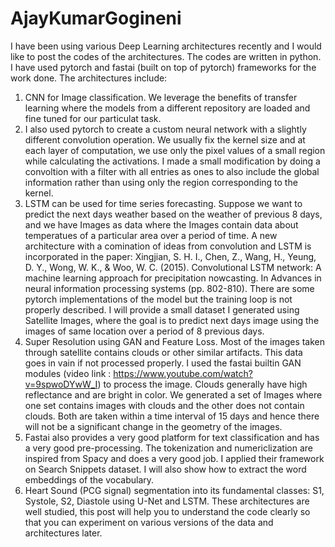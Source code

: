 # AjayKumarGogineni
I have been using various Deep Learning architectures recently and I would like to post the codes of the architectures. The codes are written in python. I have used pytorch and fastai (built on top of pytorch) frameworks for the work done.
The architectures include:
1) CNN for Image classification. We leverage the benefits of transfer learning where the models from a different repository are loaded and fine tuned for our particulat task.
2) I also used pytorch to create a custom neural network with a slightly different convolution operation. We usually fix the kernel size and at each layer of computation, we use only the pixel values of a small region while calculating the activations. I made a small modification by doing a convoltion with a filter with all entries as ones to also include the global information rather than using only the region corresponding to the kernel.
3) LSTM can be used for time series forecasting. Suppose we want to predict the next days weather based on the weather of previous 8 days, and we have Images as data where the Images contain data about temperatues of a particular area over a period of time. A new architecture with a comination of ideas from convolution and LSTM is incorporated in the paper: Xingjian, S. H. I., Chen, Z., Wang, H., Yeung, D. Y., Wong, W. K., & Woo, W. C. (2015). Convolutional LSTM network: A machine learning approach for precipitation nowcasting. In Advances in neural information processing systems (pp. 802-810). There are some pytorch implementations of the model but the training loop is not properly described. I will provide a small dataset I generated using Satellite Images, where the goal is to predict next days image using the images of same location over a period of 8 previous days.
4) Super Resolution using GAN and Feature Loss. Most of the images taken through satellite contains clouds or other similar artifacts. This data goes in vain if not processed properly. I used the fastai builtin GAN modules (video link : https://www.youtube.com/watch?v=9spwoDYwW_I) to process the image. Clouds generally have high reflectance and are bright in color. We generated a set of Images where one set contains images with clouds and the other does not contain clouds. Both are taken within a time interval of 15 days and hence there will not be a significant change in the geometry of the images.
5) Fastai also provides a very good platform for text classification and has a very good pre-processing. The tokenization and numericlization are inspired from Spacy and does a very good job. I applied their framework on Search Snippets dataset. I will also show how to extract the word embeddings of the vocabulary.
6) Heart Sound (PCG signal) segmentation into its fundamental classes: S1, Systole, S2, Diastole using U-Net and LSTM. These architectures are well studied, this post will help you to understand the code clearly so that you can experiment on various versions of the data and architectures later.

